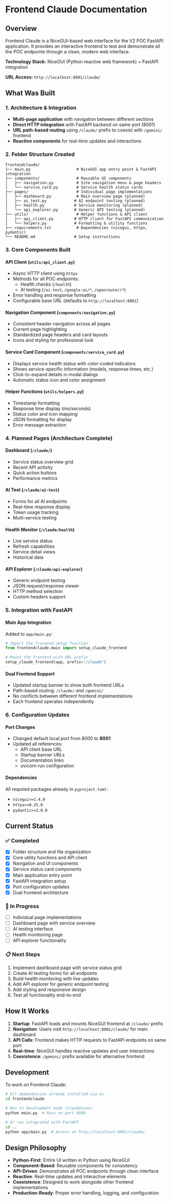 # Frontend Claude Documentation

## Overview

Frontend Claude is a NiceGUI-based web interface for the V2 POC FastAPI application. It provides an interactive frontend to test and demonstrate all the POC endpoints through a clean, modern web interface.

**Technology Stack:** NiceGUI (Python reactive web framework) + FastAPI integration

**URL Access:** `http://localhost:8001/claude/`

## What Was Built

### 1. Architecture & Integration
- **Multi-page application** with navigation between different sections
- **Direct HTTP integration** with FastAPI backend on same port (8001)
- **URL path-based routing** using `/claude/` prefix to coexist with `/gemini/` frontend
- **Reactive components** for real-time updates and interactions

### 2. Folder Structure Created

```
frontendclaude/
├── main.py                    # NiceGUI app entry point & FastAPI integration
├── components/                # Reusable UI components
│   ├── navigation.py          # Site navigation menu & page headers
│   └── service_card.py        # Service health status cards
├── pages/                     # Individual page implementations
│   ├── dashboard.py           # Main overview page (planned)
│   ├── ai_test.py            # AI endpoint testing (planned)
│   ├── health.py             # Service monitoring (planned)
│   └── api_explorer.py       # Generic API testing (planned)
├── utils/                     # Helper functions & API client
│   ├── api_client.py         # HTTP client for FastAPI communication
│   └── helpers.py            # Formatting & utility functions
├── requirements.txt           # Dependencies (nicegui, httpx, pydantic)
└── README.md                 # Setup instructions
```

### 3. Core Components Built

#### **API Client (`utils/api_client.py`)**
- Async HTTP client using `httpx`
- Methods for all POC endpoints:
  - Health checks (`/health`)
  - AI testing (`/ai-test`, `/google-ai/*`, `/openrouter/*`)
- Error handling and response formatting
- Configurable base URL (defaults to `http://localhost:8001`)

#### **Navigation Component (`components/navigation.py`)**
- Consistent header navigation across all pages
- Current page highlighting
- Standardized page headers and card layouts
- Icons and styling for professional look

#### **Service Card Component (`components/service_card.py`)**
- Displays service health status with color-coded indicators
- Shows service-specific information (models, response times, etc.)
- Click-to-expand details in modal dialogs
- Automatic status icon and color assignment

#### **Helper Functions (`utils/helpers.py`)**
- Timestamp formatting
- Response time display (ms/seconds)
- Status color and icon mapping
- JSON formatting for display
- Error message extraction

### 4. Planned Pages (Architecture Complete)

#### **Dashboard** (`/claude/`)
- Service status overview grid
- Recent API activity
- Quick action buttons
- Performance metrics

#### **AI Test** (`/claude/ai-test`)
- Forms for all AI endpoints
- Real-time response display
- Token usage tracking
- Multi-service testing

#### **Health Monitor** (`/claude/health`)
- Live service status
- Refresh capabilities
- Service detail views
- Historical data

#### **API Explorer** (`/claude/api-explorer`)
- Generic endpoint testing
- JSON request/response viewer
- HTTP method selection
- Custom headers support

### 5. Integration with FastAPI

#### **Main App Integration**
Added to `app/main.py`:
```python
# Import the frontend setup function
from frontendclaude.main import setup_claude_frontend

# Mount the frontend with URL prefix
setup_claude_frontend(app, prefix="/claude")
```

#### **Dual Frontend Support**
- Updated startup banner to show both frontend URLs
- Path-based routing: `/claude/` and `/gemini/`
- No conflicts between different frontend implementations
- Each frontend operates independently

### 6. Configuration Updates

#### **Port Changes**
- Changed default local port from 8000 to **8001**
- Updated all references:
  - API client base URL
  - Startup banner URLs
  - Documentation links
  - uvicorn run configuration

#### **Dependencies**
All required packages already in `pyproject.toml`:
- `nicegui>=1.4.0`
- `httpx>=0.25.0` 
- `pydantic>=2.0.0`

## Current Status

### ✅ Completed
- [x] Folder structure and file organization
- [x] Core utility functions and API client
- [x] Navigation and UI components
- [x] Service status card components
- [x] Main application entry point
- [x] FastAPI integration setup
- [x] Port configuration updates
- [x] Dual frontend architecture

### 🚧 In Progress
- [ ] Individual page implementations
- [ ] Dashboard page with service overview
- [ ] AI testing interface
- [ ] Health monitoring page
- [ ] API explorer functionality

### 📋 Next Steps
1. Implement dashboard page with service status grid
2. Create AI testing forms for all endpoints
3. Build health monitoring with live updates
4. Add API explorer for generic endpoint testing
5. Add styling and responsive design
6. Test all functionality end-to-end

## How It Works

1. **Startup**: FastAPI loads and mounts NiceGUI frontend at `/claude/` prefix
2. **Navigation**: Users visit `http://localhost:8001/claude/` for main dashboard
3. **API Calls**: Frontend makes HTTP requests to FastAPI endpoints on same port
4. **Real-time**: NiceGUI handles reactive updates and user interactions
5. **Coexistence**: `/gemini/` prefix available for alternative frontend

## Development

To work on Frontend Claude:

```bash
# All dependencies already installed via uv
cd frontendclaude

# Run in development mode (standalone)
python main.py  # Runs on port 8080

# Or run integrated with FastAPI
cd ..
python app/main.py  # Access at http://localhost:8001/claude/
```

## Design Philosophy

- **Python-First**: Entire UI written in Python using NiceGUI
- **Component-Based**: Reusable components for consistency
- **API-Driven**: Demonstrates all POC endpoints through clean interface  
- **Reactive**: Real-time updates and interactive elements
- **Coexistence**: Designed to work alongside other frontend implementations
- **Production-Ready**: Proper error handling, logging, and configuration